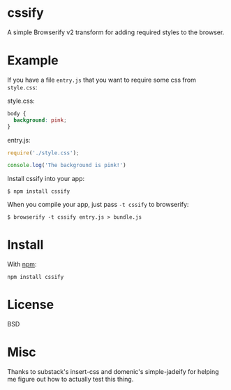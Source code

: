 # cssify #

A simple Browserify v2 transform for adding required styles to the browser.

# Example

If you have a file `entry.js` that you want to require some css from `style.css`:

style.css:
``` css
body {
  background: pink;
}
```

entry.js:
``` js
require('./style.css');

console.log('The background is pink!')
```

Install cssify into your app:

```
$ npm install cssify
```

When you compile your app, just pass `-t cssify` to browserify:

```
$ browserify -t cssify entry.js > bundle.js
```


# Install

With [npm](https://npmjs.org):

```
npm install cssify
```

# License

BSD

# Misc

Thanks to substack's insert-css and domenic's simple-jadeify for helping me figure out how to actually test this thing.
